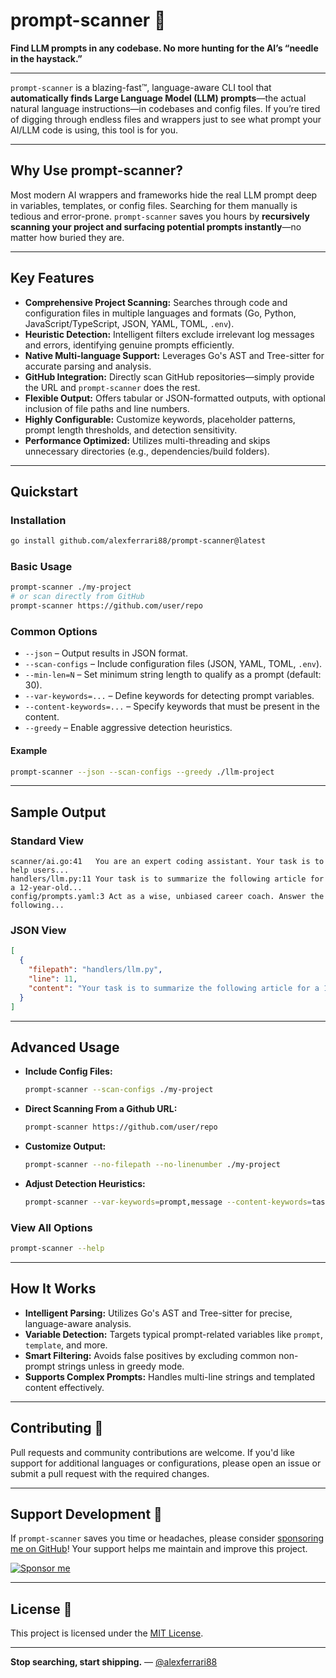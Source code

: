 # prompt-scanner 🔎

**Find LLM prompts in any codebase. No more hunting for the AI’s “needle in the haystack.”**

---

`prompt-scanner` is a blazing-fast™, language-aware CLI tool that **automatically finds Large Language Model (LLM) prompts**—the actual natural language instructions—in codebases and config files. If you’re tired of digging through endless files and wrappers just to see what prompt your AI/LLM code is using, this tool is for you.

---

## Why Use prompt-scanner?

Most modern AI wrappers and frameworks hide the real LLM prompt deep in variables, templates, or config files. Searching for them manually is tedious and error-prone. `prompt-scanner` saves you hours by **recursively scanning your project and surfacing potential prompts instantly**—no matter how buried they are.

---

## Key Features

* **Comprehensive Project Scanning:** Searches through code and configuration files in multiple languages and formats (Go, Python, JavaScript/TypeScript, JSON, YAML, TOML, `.env`).
* **Heuristic Detection:** Intelligent filters exclude irrelevant log messages and errors, identifying genuine prompts efficiently.
* **Native Multi-language Support:** Leverages Go's AST and Tree-sitter for accurate parsing and analysis.
* **GitHub Integration:** Directly scan GitHub repositories—simply provide the URL and `prompt-scanner` does the rest.
* **Flexible Output:** Offers tabular or JSON-formatted outputs, with optional inclusion of file paths and line numbers.
* **Highly Configurable:** Customize keywords, placeholder patterns, prompt length thresholds, and detection sensitivity.
* **Performance Optimized:** Utilizes multi-threading and skips unnecessary directories (e.g., dependencies/build folders).

---

## Quickstart

### Installation

```sh
go install github.com/alexferrari88/prompt-scanner@latest
```

### Basic Usage

```sh
prompt-scanner ./my-project
# or scan directly from GitHub
prompt-scanner https://github.com/user/repo
```

### Common Options

* `--json` – Output results in JSON format.
* `--scan-configs` – Include configuration files (JSON, YAML, TOML, `.env`).
* `--min-len=N` – Set minimum string length to qualify as a prompt (default: 30).
* `--var-keywords=...` – Define keywords for detecting prompt variables.
* `--content-keywords=...` – Specify keywords that must be present in the content.
* `--greedy` – Enable aggressive detection heuristics.

#### Example

```sh
prompt-scanner --json --scan-configs --greedy ./llm-project
```

---

## Sample Output

### Standard View

```
scanner/ai.go:41   You are an expert coding assistant. Your task is to help users...
handlers/llm.py:11 Your task is to summarize the following article for a 12-year-old...
config/prompts.yaml:3 Act as a wise, unbiased career coach. Answer the following...
```

### JSON View

```json
[
  {
    "filepath": "handlers/llm.py",
    "line": 11,
    "content": "Your task is to summarize the following article for a 12-year-old..."
  }
]
```

---

## Advanced Usage

* **Include Config Files:**

  ```sh
  prompt-scanner --scan-configs ./my-project
  ```

* **Direct Scanning From a Github URL:**

  ```sh
  prompt-scanner https://github.com/user/repo
  ```

* **Customize Output:**

  ```sh
  prompt-scanner --no-filepath --no-linenumber ./my-project
  ```

* **Adjust Detection Heuristics:**

  ```sh
  prompt-scanner --var-keywords=prompt,message --content-keywords=task,instruct ./my-project
  ```

### View All Options

```sh
prompt-scanner --help
```

---

## How It Works

* **Intelligent Parsing:** Utilizes Go's AST and Tree-sitter for precise, language-aware analysis.
* **Variable Detection:** Targets typical prompt-related variables like `prompt`, `template`, and more.
* **Smart Filtering:** Avoids false positives by excluding common non-prompt strings unless in greedy mode.
* **Supports Complex Prompts:** Handles multi-line strings and templated content effectively.

---

## Contributing 🤝

Pull requests and community contributions are welcome. If you'd like support for additional languages or configurations, please open an issue or submit a pull request with the required changes.

---

## Support Development 💖

If `prompt-scanner` saves you time or headaches, please consider [sponsoring me on GitHub](https://github.com/sponsors/alexferrari88)!
Your support helps me maintain and improve this project.

[![Sponsor me](https://img.shields.io/badge/Sponsor%20me%20%E2%9D%A4%EF%B8%8F-GitHub-blue?style=for-the-badge)](https://github.com/sponsors/alexferrari88)

---

## License 📄

This project is licensed under the [MIT License](LICENSE).

---

**Stop searching, start shipping.**
— [@alexferrari88](https://github.com/alexferrari88)
